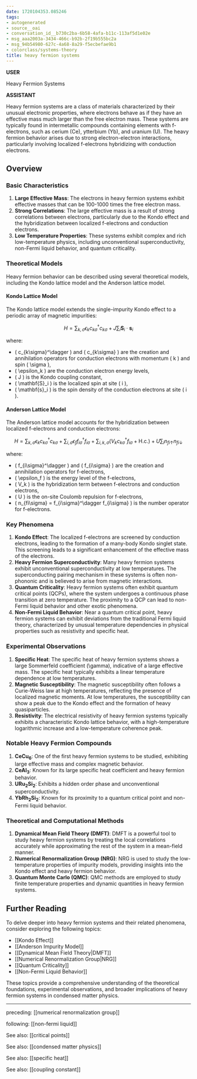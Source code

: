 ```yaml
---
date: 1720104353.085246
tags:
- autogenerated
- source__oai
- conversation_id__b730c2ba-6b58-4afa-b11c-113af5d1e02e
- msg_aaa2003a-3434-466c-b92b-2f19b555bc2a
- msg_94b54980-627c-4a68-8a29-f5ecbefae9b1
- colorclass/systems-theory
title: heavy fermion systems
---
```


**USER**

Heavy Fermion Systems


**ASSISTANT**

Heavy fermion systems are a class of materials characterized by their unusual electronic properties, where electrons behave as if they have an effective mass much larger than the free electron mass. These systems are typically found in intermetallic compounds containing elements with f-electrons, such as cerium (Ce), ytterbium (Yb), and uranium (U). The heavy fermion behavior arises due to strong electron-electron interactions, particularly involving localized f-electrons hybridizing with conduction electrons.

## Overview

### Basic Characteristics

1. **Large Effective Mass**: The electrons in heavy fermion systems exhibit effective masses that can be 100-1000 times the free electron mass.
2. **Strong Correlations**: The large effective mass is a result of strong correlations between electrons, particularly due to the Kondo effect and the hybridization between localized f-electrons and conduction electrons.
3. **Low Temperature Properties**: These systems exhibit complex and rich low-temperature physics, including unconventional superconductivity, non-Fermi liquid behavior, and quantum criticality.

### Theoretical Models

Heavy fermion behavior can be described using several theoretical models, including the Kondo lattice model and the Anderson lattice model.

#### Kondo Lattice Model

The Kondo lattice model extends the single-impurity Kondo effect to a periodic array of magnetic impurities:

$$
H = \sum_{k,\sigma} \epsilon_k c_{k\sigma}^\dagger c_{k\sigma} + J \sum_{i} \mathbf{S}_i \cdot \mathbf{s}_i
$$

where:
- \( c_{k\sigma}^\dagger \) and \( c_{k\sigma} \) are the creation and annihilation operators for conduction electrons with momentum \( k \) and spin \( \sigma \),
- \( \epsilon_k \) are the conduction electron energy levels,
- \( J \) is the Kondo coupling constant,
- \( \mathbf{S}_i \) is the localized spin at site \( i \),
- \( \mathbf{s}_i \) is the spin density of the conduction electrons at site \( i \).

#### Anderson Lattice Model

The Anderson lattice model accounts for the hybridization between localized f-electrons and conduction electrons:

$$
H = \sum_{k,\sigma} \epsilon_k c_{k\sigma}^\dagger c_{k\sigma} + \sum_{i,\sigma} \epsilon_f f_{i\sigma}^\dagger f_{i\sigma} + \sum_{i,k,\sigma} \left( V_k c_{k\sigma}^\dagger f_{i\sigma} + \text{H.c.} \right) + U \sum_i n_{fi\uparrow} n_{fi\downarrow}
$$

where:
- \( f_{i\sigma}^\dagger \) and \( f_{i\sigma} \) are the creation and annihilation operators for f-electrons,
- \( \epsilon_f \) is the energy level of the f-electrons,
- \( V_k \) is the hybridization term between f-electrons and conduction electrons,
- \( U \) is the on-site Coulomb repulsion for f-electrons,
- \( n_{fi\sigma} = f_{i\sigma}^\dagger f_{i\sigma} \) is the number operator for f-electrons.

### Key Phenomena

1. **Kondo Effect**: The localized f-electrons are screened by conduction electrons, leading to the formation of a many-body Kondo singlet state. This screening leads to a significant enhancement of the effective mass of the electrons.
2. **Heavy Fermion Superconductivity**: Many heavy fermion systems exhibit unconventional superconductivity at low temperatures. The superconducting pairing mechanism in these systems is often non-phononic and is believed to arise from magnetic interactions.
3. **Quantum Criticality**: Heavy fermion systems often exhibit quantum critical points (QCPs), where the system undergoes a continuous phase transition at zero temperature. The proximity to a QCP can lead to non-Fermi liquid behavior and other exotic phenomena.
4. **Non-Fermi Liquid Behavior**: Near a quantum critical point, heavy fermion systems can exhibit deviations from the traditional Fermi liquid theory, characterized by unusual temperature dependencies in physical properties such as resistivity and specific heat.

### Experimental Observations

1. **Specific Heat**: The specific heat of heavy fermion systems shows a large Sommerfeld coefficient \(\gamma\), indicative of a large effective mass. The specific heat typically exhibits a linear temperature dependence at low temperatures.
2. **Magnetic Susceptibility**: The magnetic susceptibility often follows a Curie-Weiss law at high temperatures, reflecting the presence of localized magnetic moments. At low temperatures, the susceptibility can show a peak due to the Kondo effect and the formation of heavy quasiparticles.
3. **Resistivity**: The electrical resistivity of heavy fermion systems typically exhibits a characteristic Kondo lattice behavior, with a high-temperature logarithmic increase and a low-temperature coherence peak.

### Notable Heavy Fermion Compounds

1. **CeCu$_6$**: One of the first heavy fermion systems to be studied, exhibiting large effective mass and complex magnetic behavior.
2. **CeAl$_3$**: Known for its large specific heat coefficient and heavy fermion behavior.
3. **URu$_2$Si$_2$**: Exhibits a hidden order phase and unconventional superconductivity.
4. **YbRh$_2$Si$_2$**: Known for its proximity to a quantum critical point and non-Fermi liquid behavior.

### Theoretical and Computational Methods

1. **Dynamical Mean Field Theory (DMFT)**: DMFT is a powerful tool to study heavy fermion systems by treating the local correlations accurately while approximating the rest of the system in a mean-field manner.
2. **Numerical Renormalization Group (NRG)**: NRG is used to study the low-temperature properties of impurity models, providing insights into the Kondo effect and heavy fermion behavior.
3. **Quantum Monte Carlo (QMC)**: QMC methods are employed to study finite temperature properties and dynamic quantities in heavy fermion systems.

## Further Reading

To delve deeper into heavy fermion systems and their related phenomena, consider exploring the following topics:

- [[Kondo Effect]]
- [[Anderson Impurity Model]]
- [[Dynamical Mean Field Theory|DMFT]]
- [[Numerical Renormalization Group|NRG]]
- [[Quantum Criticality]]
- [[Non-Fermi Liquid Behavior]]

These topics provide a comprehensive understanding of the theoretical foundations, experimental observations, and broader implications of heavy fermion systems in condensed matter physics.


---

preceding: [[numerical renormalization group]]  


following: [[non-fermi liquid]]

See also: [[critical points]]


See also: [[condensed matter physics]]


See also: [[specific heat]]


See also: [[coupling constant]]